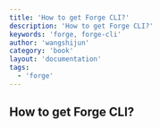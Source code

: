```yaml
---
title: 'How to get Forge CLI?'
description: 'How to get Forge CLI?'
keywords: 'forge, forge-cli'
author: 'wangshijun'
category: 'book'
layout: 'documentation'
tags:
  - 'forge'
---
```


## How to get Forge CLI?
